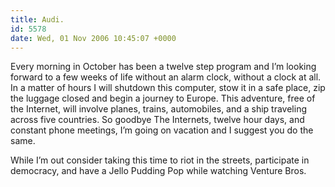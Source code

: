 ```yaml
---
title: Audi.
id: 5578
date: Wed, 01 Nov 2006 10:45:07 +0000
---
```


Every morning in October has been a twelve step program and I’m looking forward to a few weeks of life without an alarm clock, without a clock at all. In a matter of hours I will shutdown this computer, stow it in a safe place, zip the luggage closed and begin a journey to Europe. This adventure, free of the Internet, will involve planes, trains, automobiles, and a ship traveling across five countries. So goodbye The Internets, twelve hour days, and constant phone meetings, I’m going on vacation and I suggest you do the same.  

While I’m out consider taking this time to riot in the streets, participate in democracy, and have a Jello Pudding Pop while watching Venture Bros.





